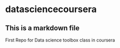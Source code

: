 # datasciencecoursera
## This is a markdown file

First Repo for Data science toolbox class in coursera
